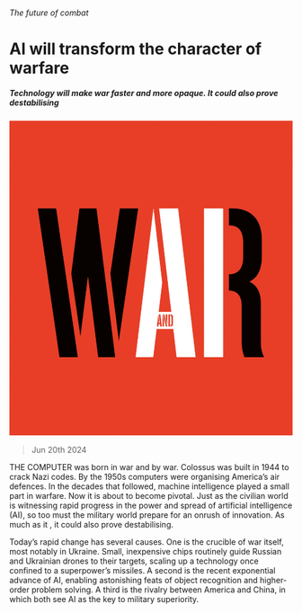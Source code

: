 ###### The future of combat

# AI will transform the character of warfare 

##### Technology will make war faster and more opaque. It could also prove destabilising 

![image](images/20240622_LDD002_FH.jpg) 

> Jun 20th 2024 

THE COMPUTER was born in war and by war. Colossus was built in 1944 to crack Nazi codes. By the 1950s computers were organising America’s air defences. In the decades that followed, machine intelligence played a small part in warfare. Now it is about to become pivotal. Just as the civilian world is witnessing rapid progress in the power and spread of artificial intelligence (AI), so too must the military world prepare for an onrush of innovation. As much as it , it could also prove destabilising.

Today’s rapid change has several causes. One is the crucible of war itself, most notably in Ukraine. Small, inexpensive chips routinely guide Russian and Ukrainian drones to their targets, scaling up a technology once confined to a superpower’s missiles. A second is the recent exponential advance of AI, enabling astonishing feats of object recognition and higher-order problem solving. A third is the rivalry between America and China, in which both see AI as the key to military superiority.

